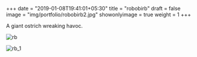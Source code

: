 +++
date = "2019-01-08T19:41:01+05:30"
title = "robobirb"
draft = false
image = "img/portfolio/robobirb2.jpg"
showonlyimage = true
weight = 1
+++

A giant ostrich wreaking havoc.

![rb](/img/portfolio/robobirb2.jpg)

![rb_1](/img/portfolio/closeups/robobirb2.jpg)
